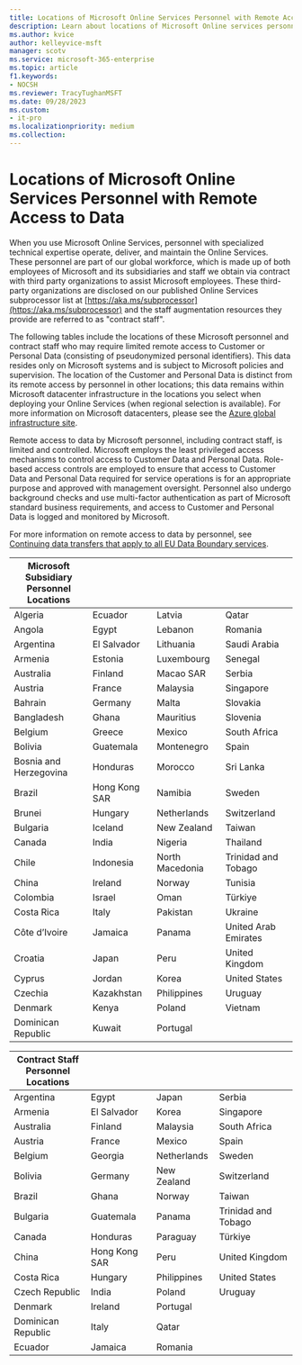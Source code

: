 ```yaml
---
title: Locations of Microsoft Online Services Personnel with Remote Access to Data
description: Learn about locations of Microsoft Online services personnel with remote access to data
ms.author: kvice
author: kelleyvice-msft
manager: scotv
ms.service: microsoft-365-enterprise
ms.topic: article
f1.keywords:
- NOCSH
ms.reviewer: TracyTughanMSFT
ms.date: 09/28/2023
ms.custom:
- it-pro
ms.localizationpriority: medium
ms.collection:
---
```


<!---
IMPORTANT!
The content in this topic is CELA-reviewed and affects Microsoft legal obligations. Do not edit or republish this article without express approval from the E+D Subprocessor Governance team (EDSUBGOV@microsoft.com).
-->

# Locations of Microsoft Online Services Personnel with Remote Access to Data

When you use Microsoft Online Services, personnel with specialized technical expertise operate, deliver, and maintain the Online Services. These personnel are part of our global workforce, which is made up of both employees of Microsoft and its subsidiaries and staff we obtain via contract with third party organizations to assist Microsoft employees. These third-party organizations are disclosed on our published Online Services subprocessor list at [https://aka.ms/subprocessor](https://aka.ms/subprocessor) and the staff augmentation resources they provide are referred to as "contract staff".

The following tables include the locations of these Microsoft personnel and contract staff who may require limited remote access to Customer or Personal Data (consisting of pseudonymized personal identifiers). This data resides only on Microsoft systems and is subject to Microsoft policies and supervision. The location of the Customer and Personal Data is distinct from its remote access by personnel in other locations; this data remains within Microsoft datacenter infrastructure in the locations you select when deploying your Online Services (when regional selection is available). For more information on Microsoft datacenters, please see the [Azure global infrastructure site](https://azure.microsoft.com/global-infrastructure/).

Remote access to data by Microsoft personnel, including contract staff, is limited and controlled. Microsoft employs the least privileged access mechanisms to control access to Customer Data and Personal Data. Role-based access controls are employed to ensure that access to Customer Data and Personal Data required for service operations is for an appropriate purpose and approved with management oversight. Personnel also undergo background checks and use multi-factor authentication as part of Microsoft standard business requirements, and access to Customer and Personal Data is logged and monitored by Microsoft.

For more information on remote access to data by personnel, see [Continuing data transfers that apply to all EU Data Boundary services](/privacy/eudb/eu-data-boundary-transfers-for-all-services).

| Microsoft Subsidiary <br>Personnel Locations |&nbsp;|&nbsp;|&nbsp;|
|---------|---------|---------|---------|
|Algeria            |Ecuador         |Latvia          |Qatar               |
|Angola             |Egypt           |Lebanon         |Romania             |
|Argentina          |El Salvador     |Lithuania       |Saudi Arabia        |
|Armenia            |Estonia         |Luxembourg      |Senegal             |
|Australia          |Finland         |Macao SAR       |Serbia              |
|Austria            |France          |Malaysia        |Singapore           |
|Bahrain            |Germany         |Malta           |Slovakia            |
|Bangladesh         |Ghana           |Mauritius       |Slovenia            |
|Belgium            |Greece          |Mexico          |South Africa        |
|Bolivia            |Guatemala       |Montenegro      |Spain               |
|Bosnia and Herzegovina |Honduras    |Morocco         |Sri Lanka           |
|Brazil             |Hong Kong SAR   |Namibia         |Sweden              |
|Brunei             |Hungary         |Netherlands     |Switzerland         |
|Bulgaria           |Iceland         |New Zealand     |Taiwan              |
|Canada             |India           |Nigeria         |Thailand            |
|Chile              |Indonesia       |North Macedonia |Trinidad and Tobago |
|China              |Ireland         |Norway          |Tunisia             |
|Colombia           |Israel          |Oman            |Türkiye             |
|Costa Rica         |Italy           |Pakistan        |Ukraine             |
|Côte d’Ivoire      |Jamaica         |Panama          |United Arab Emirates|
|Croatia            |Japan           |Peru            |United Kingdom      |
|Cyprus             |Jordan          |Korea           |United States       |
|Czechia            |Kazakhstan      |Philippines     |Uruguay             |
|Denmark            |Kenya           |Poland          |Vietnam             |
|Dominican Republic |Kuwait          |Portugal        |                    |

| Contract Staff <br>Personnel Locations |&nbsp;|&nbsp;|&nbsp;|
|---|---|---|---|
| Argentina                          | Egypt         | Japan       | Serbia              |
| Armenia                            | El Salvador   | Korea       | Singapore           |
| Australia                          | Finland       | Malaysia    | South Africa        |
| Austria                            | France        | Mexico      | Spain               |
| Belgium                            | Georgia       | Netherlands | Sweden              |
| Bolivia                            | Germany       | New Zealand | Switzerland         |
| Brazil                             | Ghana         | Norway      | Taiwan              |
| Bulgaria                           | Guatemala     | Panama      | Trinidad and Tobago |
| Canada                             | Honduras      | Paraguay    | Türkiye             |
| China                              | Hong Kong SAR | Peru        | United Kingdom      |
| Costa Rica                         | Hungary       | Philippines | United States       |
| Czech Republic                     | India         | Poland      | Uruguay             |
| Denmark                            | Ireland       | Portugal    |                     |
| Dominican Republic                 | Italy         | Qatar       |                     |
| Ecuador                            | Jamaica       | Romania     |                     |
